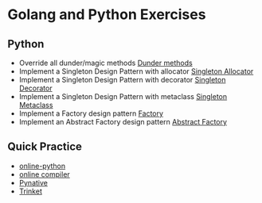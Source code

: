 # Golang and Python Exercises

## Python

-  Override all dunder/magic methods [Dunder methods](python/programs/dunder_methods.py)
-  Implement a Singleton Design Pattern with allocator [Singleton Allocator](python/programs/singleton_allocator.py)
-  Implement a Singleton Design Pattern with decorator [Singleton Decorator](python/programs/singleton_decorator.py)
-  Implement a Singleton Design Pattern with metaclass [Singleton Metaclass](python/programs/singleton_metaclass.py)
-  Implement a Factory design pattern [Factory](python/programs/factory.py)
-  Implement an Abstract Factory design pattern [Abstract Factory](python/programs/abstract_factory.py)


## Quick Practice

- [online-python](https://www.online-python.com/)
- [online compiler](https://onecompiler.com/python)
- [Pynative](https://pynative.com/online-python-code-editor-to-execute-python-code/)
- [Trinket](https://trinket.io/embed/python3/a5bd54189b)